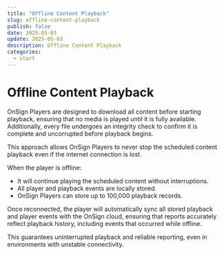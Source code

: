```yaml
---
title: "Offline Content Playback"
slug: offline-content-playback
publish: false
date: 2025-05-03
update: 2025-05-03
description: Offline Content Playback
categories:
  - start
---
```


Offline Content Playback
========================

OnSign Players are designed to download all content before starting playback, ensuring that no media is played until it is fully available. Additionally, every file undergoes an integrity check to confirm it is complete and uncorrupted before playback begins.

This approach allows OnSign Players to never stop the scheduled content playback even if the internet connection is lost.

When the player is offline:

* It will continue playing the scheduled content without interruptions.
* All player and playback events are locally stored.
* OnSign Players can store up to 100,000 playback records.

Once reconnected, the player will automatically sync all stored playback and player events with the OnSign cloud, ensuring that reports accurately reflect playback history, including events that occurred while offline.

This guarantees uninterrupted playback and reliable reporting, even in environments with unstable connectivity.
